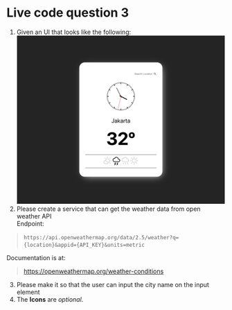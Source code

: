 # Live code question 3

1. Given an UI that looks like the following:  
![image](img/example.png)
2. Please create a service that can get the weather data from open weather API  
Endpoint:  
> `https://api.openweathermap.org/data/2.5/weather?q={location}&appid={API_KEY}&units=metric` 

Documentation is at:  
> https://openweathermap.org/weather-conditions  

3. Please make it so that the user can input the city name on the input element
4. The **Icons** are _optional_.